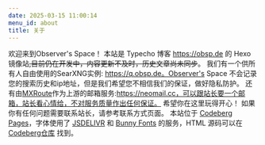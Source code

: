 ```yaml
---
date: 2025-03-15 11:00:14
menu_id: about
title: 关于
---
```

欢迎来到Observer's Space！
本站是 Typecho 博客 https://obsp.de 的 Hexo 镜像站~~,目前仍在开发中，内容更新不及时，历史文章尚未同步~~。
我们有一个供所有人自由使用的SearXNG实例: https://q.obsp.de。Observer's Space 不会记录您的搜索历史和ip地址，但是我们希望您不相信我们的保证，做好隐私防护。
还有由[MXRoute](https://mxroute.com)作为上游的邮箱服务:https://neomail.cc，可以跟站长要一个邮箱，站长看心情给，不对服务质量作出任何保证。
希望你在这里玩得开心！
如果你有任何问题需要联系站长，请参考联系方式页面。
本站位于 [Codeberg Pages](https://codeberg.page)，字体使用了 [JSDELIVR](https://www.jsdelivr.com/) 和 [Bunny Fonts](https://fonts.bunny.net) 的服务，HTML 源码可以在 [Codeberg仓库](https://codeberg.org/kamiki/obsp) 找到。
